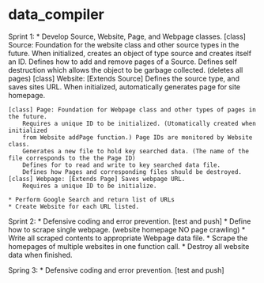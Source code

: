 # data_compiler

Sprint 1: 
    * Develop Source, Website, Page, and Webpage classes.
    [class] Source: Foundation for the website class and other source types in the future.
        When initialized, creates an object of type source and creates itself an ID.
        Defines how to add and remove pages of a Source.
        Defines self destruction which allows the object to be garbage collected. (deletes all pages)
    [class] Website: [Extends Source] Defines the source type, and saves sites URL.
        When initialized, automatically generates page for site homepage.
    
    [class] Page: Foundation for Webpage class and other types of pages in the future.
        Requires a unique ID to be initialized. (Utomatically created when initialized
        from Website addPage function.) Page IDs are monitored by Website class.
        Generates a new file to hold key searched data. (The name of the file corresponds to the the Page ID)
        Defines for to read and write to key searched data file.
        Defines how Pages and corresponding files should be destroyed.
    [class] Webpage: [Extends Page] Saves webpage URL.
        Requires a unique ID to be initialize. 

    * Perform Google Search and return list of URLs
    * Create Website for each URL listed.

Sprint 2: 
    * Defensive coding and error prevention. [test and push]
    * Define how to scrape single webpage. (website homepage NO page crawling)
    * Write all  scraped contents to appropriate Webpage data file.
    * Scrape the homepages of multiple websites in one function call.
    * Destroy all website data when finished.

Spring 3:
    * Defensive coding and error prevention. [test and push]